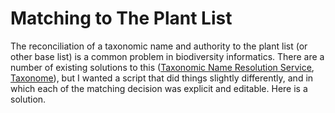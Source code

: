 # Matching to The Plant List

The reconciliation of a taxonomic name and authority to the plant
list (or other base list) is a common problem in biodiversity
informatics. There are a number of existing solutions to this
([Taxonomic Name Resolution Service](http://tnrs.iplantcollaborative.org/),
[Taxonome](https://pypi.python.org/pypi/Taxonome)), but I wanted a
script that did things slightly differently, and in which each of the
matching decision was explicit and editable.  Here is a solution.

